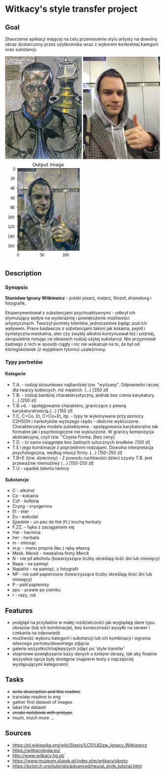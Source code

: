 Witkacy's style transfer project
=======

## Goal

Stworzenie aplikacji mającej na celu przeniesienie stylu artysty na dowolny obraz dostarczony przez użytkownika wraz z wyborem konkretnej kategorii oraz substancji. 

<p float="left">
<img src="images/w-autoportret1.jpg" alt="style" width="250"/>
<img src="images/me2.JPG" alt="content" width="250"/>
<img src="images/output2.png" alt="output" width="250"/>
</p>

## Description

### Synopsis

**Stanisław Ignacy Witkiewicz** - polski pisarz, malarz, filozof, dramaturg i fotografik.

Eksperymentował z substancjami psychoaktywnymi - odkrył ich stymulujący wpływ na wyobraźnię i powiększenie możliwości artystycznych. Tworzył portrety kilentów, jednocześnie będąc pod ich wpływem. Prace badawcze z substancjami takimi jak kokaina, pejotl i syntetyczna meskalina, eter czy zwykły alkohol kontynuował też i później, skrupulatnie notując na obrazach rodzaj użytej substancji. Nie przyjmował żadnego z nich w sposób ciągły i nic nie wskazuje na to, że był od któregokolwiek (z wyjątkiem tytoniu) uzależniony.

### Typy portretów

#### Kategorie

- T.A. - rodzaj stosunkowo najbardziej tzw. "wylizany". Odpowiedni raczej dla twarzy kobiecych, niż męskich. (...) [350 zł]
- T.B. - rodzaj bardziej charakterystyczny, jednak bez cienia karykatury. (...) [250 zł]  
- T.B.+d. - spotęgowanie charakteru, graniczące z pewną karykaturalnością.(...) [150 zł]  
- T.C, C+Co, Et, C+Co+Et, itp. - typy te wykonywane przy pomocy C2H5OH i narkotyków wyższego rzędu - obecnie wykluczone. Charakterystyka modela subiektywna - spotęgowania karykaturalne tak formalne jak i psychologiczne nie wykluczone. W granicy kompozycja abstrakcyjna, czyli tzw. "Czysta Forma. [bez ceny]
- T.D. - to samo osiągnięte bez żadnych sztucznych środków. [100 zł]
- T.E i jego kombinacje z poprzednimi rodzajami. Dowolna interpretacja psychologiczna, według intuicji firmy. (...) [150-250 zł]
- T.B+E (tzw. dziecinny) - Z powodu ruchliwości dzieci czysty T.B. jest przeważnie niemożliwy (...) [150-250 zł] 
- T.U - upadek talentu twórcy  

#### Substancje

- C - alkohol
- Co - kokaina
- Cof - kofeina
- Cryog - cryogenina
- Et - eter
- Eu - eukodal
- Ępedete - un peu de thé (fr.) trochę herbaty
- F.ZZ. - fajka z zaciąganiem się
- Har - harmina
- her - herbata
- m - miesiąc
- m.p. - manu propria (łac.) ręką własną
- Mesk. Merck - meskalina firmy Merck
- N - nie pił alkoholu (towarzyszące liczby określają ilość dni lub miesięcy)
- Napa - na pamięć
- Napafot - na pamięć, z fotografii
- NP - nie palił papierosów (towarzyszące liczby określają ilość dni lub miesięcy)
- P - palił papierosy
- ppc - prawie po ciemku
- r - razy, rok
 
## Features

- podgląd na przyładzie w małej rozdzielczośći jak wyglądają dane typu obrazów (lub ich kombinacje), bez koniecznośći wysyłki na serwer i czekania na odpowiedź
- możliwośc wyboru kategorii i substancji lub ich kombinacji i wgrania własnego portretu/dowolnego zdjęcia
- galeria wszystkich/najlepszych zdjęć po 'style transfer' 
- stopniowe powiększanie bazy danych o kolejne obrazy, tak aby finalnie wszystkie opcje były dostępne (najpierw testy z najczęściej występującymi kategorami)

## Tasks

- ~~write description and this readme~~
- translate readme to eng
- gather first dataset of images
- label the dataset
- ~~create notebook with protype~~
- much, much more ...

## Sources

* https://pl.wikipedia.org/wiki/Stanis%C5%82aw_Ignacy_Witkiewicz
* https://witkacologia.eu/
* http://www.witkacy.hg.pl/
* https://www.muzeum.slupsk.pl/index.php/witkacy/skroty
* https://pytorch.org/tutorials/advanced/neural_style_tutorial.html